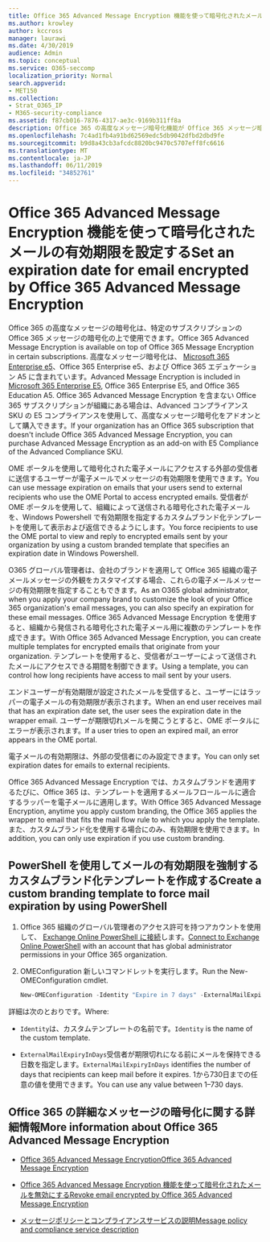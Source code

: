 ```yaml
---
title: Office 365 Advanced Message Encryption 機能を使って暗号化されたメールの有効期限を設定する
ms.author: krowley
author: kccross
manager: laurawi
ms.date: 4/30/2019
audience: Admin
ms.topic: conceptual
ms.service: O365-seccomp
localization_priority: Normal
search.appverid:
- MET150
ms.collection:
- Strat_O365_IP
- M365-security-compliance
ms.assetid: f87cb016-7876-4317-ae3c-9169b311ff8a
description: Office 365 の高度なメッセージ暗号化機能が Office 365 メッセージ暗号化 (OME) の上にあるため、電子メールのセキュリティを拡張するには、カスタムブランド化されたテンプレートを使用して、メールの有効期限を設定します。
ms.openlocfilehash: 7c4ad1fb4a91bd62569edc5db9042dfbd2dbd9fe
ms.sourcegitcommit: b9d8a43cb3afcdc8820bc9470c5707eff8fc6616
ms.translationtype: MT
ms.contentlocale: ja-JP
ms.lasthandoff: 06/11/2019
ms.locfileid: "34852761"
---
```

# <a name="set-an-expiration-date-for-email-encrypted-by-office-365-advanced-message-encryption"></a><span data-ttu-id="5f35f-103">Office 365 Advanced Message Encryption 機能を使って暗号化されたメールの有効期限を設定する</span><span class="sxs-lookup"><span data-stu-id="5f35f-103">Set an expiration date for email encrypted by Office 365 Advanced Message Encryption</span></span>

<span data-ttu-id="5f35f-104">Office 365 の高度なメッセージの暗号化は、特定のサブスクリプションの Office 365 メッセージの暗号化の上で使用できます。</span><span class="sxs-lookup"><span data-stu-id="5f35f-104">Office 365 Advanced Message Encryption is available on top of Office 365 Message Encryption in certain subscriptions.</span></span> <span data-ttu-id="5f35f-105">高度なメッセージ暗号化は、 [Microsoft 365 Enterprise e5](https://www.microsoft.com/microsoft-365/enterprise/home)、Office 365 Enterprise e5、および Office 365 エデュケーション A5 に含まれています。</span><span class="sxs-lookup"><span data-stu-id="5f35f-105">Advanced Message Encryption is included in [Microsoft 365 Enterprise E5](https://www.microsoft.com/microsoft-365/enterprise/home), Office 365 Enterprise E5, and Office 365 Education A5.</span></span> <span data-ttu-id="5f35f-106">Office 365 Advanced Message Encryption を含まない Office 365 サブスクリプションが組織にある場合は、Advanced コンプライアンス SKU の E5 コンプライアンスを使用して、高度なメッセージ暗号化をアドオンとして購入できます。</span><span class="sxs-lookup"><span data-stu-id="5f35f-106">If your organization has an Office 365 subscription that doesn't include Office 365 Advanced Message Encryption, you can purchase Advanced Message Encryption as an add-on with E5 Compliance of the Advanced Compliance SKU.</span></span>

<span data-ttu-id="5f35f-107">OME ポータルを使用して暗号化された電子メールにアクセスする外部の受信者に送信するユーザーが電子メールでメッセージの有効期限を使用できます。</span><span class="sxs-lookup"><span data-stu-id="5f35f-107">You can use message expiration on emails that your users send to external recipients who use the OME Portal to access encrypted emails.</span></span> <span data-ttu-id="5f35f-108">受信者が OME ポータルを使用して、組織によって送信される暗号化された電子メールを、Windows Powershell で有効期限を指定するカスタムブランド化テンプレートを使用して表示および返信できるようにします。</span><span class="sxs-lookup"><span data-stu-id="5f35f-108">You force recipients to use the OME portal to view and reply to encrypted emails sent by your organization by using a custom branded template that specifies an expiration date in Windows Powershell.</span></span>

<span data-ttu-id="5f35f-109">O365 グローバル管理者は、会社のブランドを適用して Office 365 組織の電子メールメッセージの外観をカスタマイズする場合、これらの電子メールメッセージの有効期限を指定することもできます。</span><span class="sxs-lookup"><span data-stu-id="5f35f-109">As an O365 global administrator, when you apply your company brand to customize the look of your Office 365 organization's email messages, you can also specify an expiration for these email messages.</span></span> <span data-ttu-id="5f35f-110">Office 365 Advanced Message Encryption を使用すると、組織から発信される暗号化された電子メール用に複数のテンプレートを作成できます。</span><span class="sxs-lookup"><span data-stu-id="5f35f-110">With Office 365 Advanced Message Encryption, you can create multiple templates for encrypted emails that originate from your organization.</span></span> <span data-ttu-id="5f35f-111">テンプレートを使用すると、受信者がユーザーによって送信されたメールにアクセスできる期間を制御できます。</span><span class="sxs-lookup"><span data-stu-id="5f35f-111">Using a template, you can control how long recipients have access to mail sent by your users.</span></span>

<span data-ttu-id="5f35f-112">エンドユーザーが有効期限が設定されたメールを受信すると、ユーザーにはラッパーの電子メールの有効期限が表示されます。</span><span class="sxs-lookup"><span data-stu-id="5f35f-112">When an end user receives mail that has an expiration date set, the user sees the expiration date in the wrapper email.</span></span> <span data-ttu-id="5f35f-113">ユーザーが期限切れメールを開こうとすると、OME ポータルにエラーが表示されます。</span><span class="sxs-lookup"><span data-stu-id="5f35f-113">If a user tries to open an expired mail, an error appears in the OME portal.</span></span>

<span data-ttu-id="5f35f-114">電子メールの有効期限は、外部の受信者にのみ設定できます。</span><span class="sxs-lookup"><span data-stu-id="5f35f-114">You can only set expiration dates for emails to external recipients.</span></span>

<span data-ttu-id="5f35f-115">Office 365 Advanced Message Encryption では、カスタムブランドを適用するたびに、Office 365 は、テンプレートを適用するメールフロールールに適合するラッパーを電子メールに適用します。</span><span class="sxs-lookup"><span data-stu-id="5f35f-115">With Office 365 Advanced Message Encryption, anytime you apply custom branding, the Office 365 applies the wrapper to email that fits the mail flow rule to which you apply the template.</span></span> <span data-ttu-id="5f35f-116">また、カスタムブランド化を使用する場合にのみ、有効期限を使用できます。</span><span class="sxs-lookup"><span data-stu-id="5f35f-116">In addition, you can only use expiration if you use custom branding.</span></span>

## <a name="create-a-custom-branding-template-to-force-mail-expiration-by-using-powershell"></a><span data-ttu-id="5f35f-117">PowerShell を使用してメールの有効期限を強制するカスタムブランド化テンプレートを作成する</span><span class="sxs-lookup"><span data-stu-id="5f35f-117">Create a custom branding template to force mail expiration by using PowerShell</span></span>

1. <span data-ttu-id="5f35f-118">Office 365 組織のグローバル管理者のアクセス許可を持つアカウントを使用して、 [Exchange Online PowerShell に接続](https://docs.microsoft.com/en-us/powershell/exchange/exchange-online/connect-to-exchange-online-powershell/connect-to-exchange-online-powershell)します。</span><span class="sxs-lookup"><span data-stu-id="5f35f-118">[Connect to Exchange Online PowerShell](https://docs.microsoft.com/en-us/powershell/exchange/exchange-online/connect-to-exchange-online-powershell/connect-to-exchange-online-powershell) with an account that has global administrator permissions in your Office 365 organization.</span></span>

2. <span data-ttu-id="5f35f-119">OMEConfiguration 新しいコマンドレットを実行します。</span><span class="sxs-lookup"><span data-stu-id="5f35f-119">Run the New-OMEConfiguration cmdlet.</span></span>

     ```powershell
     New-OMEConfiguration -Identity "Expire in 7 days" -ExternalMailExpiryInDays 7
     ```

<span data-ttu-id="5f35f-120">詳細は次のとおりです。</span><span class="sxs-lookup"><span data-stu-id="5f35f-120">Where:</span></span>

- <span data-ttu-id="5f35f-121">`Identity`は、カスタムテンプレートの名前です。</span><span class="sxs-lookup"><span data-stu-id="5f35f-121">`Identity` is the name of the custom template.</span></span>

- <span data-ttu-id="5f35f-122">`ExternalMailExpiryInDays`受信者が期限切れになる前にメールを保持できる日数を指定します。</span><span class="sxs-lookup"><span data-stu-id="5f35f-122">`ExternalMailExpiryInDays` identifies the number of days that recipients can keep mail before it expires.</span></span> <span data-ttu-id="5f35f-123">1から730日までの任意の値を使用できます。</span><span class="sxs-lookup"><span data-stu-id="5f35f-123">You can use any value between 1–730 days.</span></span>

## <a name="more-information-about-office-365-advanced-message-encryption"></a><span data-ttu-id="5f35f-124">Office 365 の詳細なメッセージの暗号化に関する詳細情報</span><span class="sxs-lookup"><span data-stu-id="5f35f-124">More information about Office 365 Advanced Message Encryption</span></span>

- [<span data-ttu-id="5f35f-125">Office 365 Advanced Message Encryption</span><span class="sxs-lookup"><span data-stu-id="5f35f-125">Office 365 Advanced Message Encryption</span></span>](ome-advanced-message-encryption.md)

- [<span data-ttu-id="5f35f-126">Office 365 Advanced Message Encryption 機能を使って暗号化されたメールを無効にする</span><span class="sxs-lookup"><span data-stu-id="5f35f-126">Revoke email encrypted by Office 365 Advanced Message Encryption</span></span>](revoke-ome-encrypted-mail.md)

- [<span data-ttu-id="5f35f-127">メッセージポリシーとコンプライアンスサービスの説明</span><span class="sxs-lookup"><span data-stu-id="5f35f-127">Message policy and compliance service description</span></span>](https://docs.microsoft.com/en-us/office365/servicedescriptions/exchange-online-service-description/message-policy-and-compliance)
